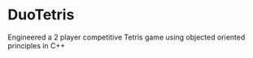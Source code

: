 # DuoTetris
Engineered a 2 player competitive Tetris game using objected oriented principles in C++
